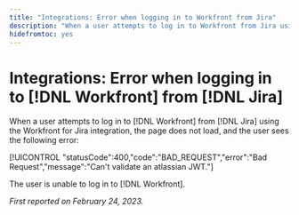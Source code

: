 ```yaml
---
title: "Integrations: Error when logging in to Workfront from Jira"
description: "When a user attempts to log in to Workfront from Jira using the Workfront for Jira integration, the page does not load, and the user sees an error."
hidefromtoc: yes
---
```


# Integrations: Error when logging in to [!DNL Workfront] from [!DNL Jira]

When a user attempts to log in to [!DNL Workfront] from [!DNL Jira] using the Workfront for Jira integration, the page does not load, and the user sees the following error:

[!UICONTROL "statusCode":400,"code":"BAD_REQUEST","error":"Bad Request","message":"Can't validate an atlassian JWT."]

The user is unable to log in to [!DNL Workfront].

_First reported on February 24, 2023._

